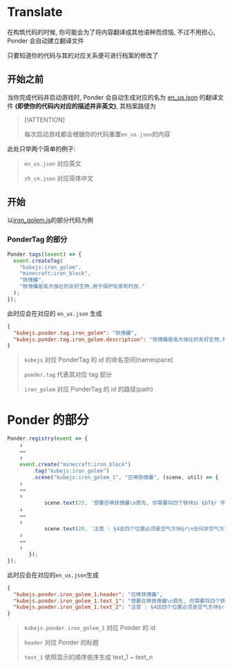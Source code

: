 # Translate

在构筑代码的时候, 你可能会为了将内容翻译成其他语种而烦恼, 不过不用担心, Ponder 会自动建立翻译文件

只要知道你的代码与其的对应关系便可进行档案的修改了

## 开始之前

当你完成代码并启动游戏时, Ponder 会自动生成对应的名为 [en_us.json](https://github.com/Qi-Month/PonderJs-Tutorials/blob/main/kubejs/assets/ponderjs_generated/lang/en_us.json) 的翻译文件 **(即使你的代码内对应的描述并非英文)**, 其档案路径为

> [!ATTENTION]
>
> 每次启动游戏都会根据你的代码重置`en_us.json`的内容

此处只举两个简单的例子:

> `en_us.json` 对应英文
>
> `zh_cn.json` 对应简体中文

## 开始

以[iron_golem.js](https://github.com/Qi-Month/PonderJs-Tutorials/blob/main/kubejs/client_scripts/Ponder/iron_golem.js)的部分代码为例

### PonderTag 的部分

```js
Ponder.tags((event) => {
  event.createTag(
    "kubejs:iron_golem",
    "minecraft:iron_block",
    "铁傀儡",
    "铁傀儡是高大强壮的友好生物,用于保护玩家和村民."
  );
});
```

此时应会在对应的 `en_us.json` 生成

```json
{
  "kubejs.ponder.tag.iron_golem": "铁傀儡",
  "kubejs.ponder.tag.iron_golem.description": "铁傀儡是高大强壮的友好生物,用于保护玩家和村民."
}
```

> `kubejs` 对应 PonderTag 的 id 的命名空间(namespace)
>
> `ponder.tag` 代表其对应 tag 部分
>
> `iron_golem` 对应 PonderTag 的 id 的路径(path)

# Ponder 的部分

```js
Ponder.registry(event => {
    ↓
    ==
    ↑
    event.create("minecraft:iron_block")
        .tag("kubejs:iron_golem")
        .scene("kubejs:iron_golem_1", "召唤铁傀儡", (scene, util) => {
    ↓
    ==
    ↑
            scene.text(25, '想要召唤铁傀儡\n首先, 你需要将四个铁块以 §bT§r 字摆放');
    ↓
    ==
    ↑
            scene.text(20, '注意 : §4这四个位置必须是空气方块§r\n任何非空气方块(包括雪/高草和水)在这四个位置时都会阻碍铁傀儡的生成');
    ↓
    ==
    ↑
       });
});
```

此时应会在对应的`en_us.json`生成

```json
{
  "kubejs.ponder.iron_golem_1.header": "召唤铁傀儡",
  "kubejs.ponder.iron_golem_1.text_1": "想要召唤铁傀儡\n首先, 你需要将四个铁块以 §bT§r 字摆放",
  "kubejs.ponder.iron_golem_1.text_2": "注意 : §4这四个位置必须是空气方块§r\n任何非空气方块(包括雪/高草和水)在这四个位置时都会阻碍铁傀儡的生成"
}
```

> `kubejs.ponder.iron_golem_1` 对应 Ponder 的 id
>
> `header` 对应 Ponder 的标题
>
> `text_1` 依照显示的顺序依序生成 text_1 ~ text_n
